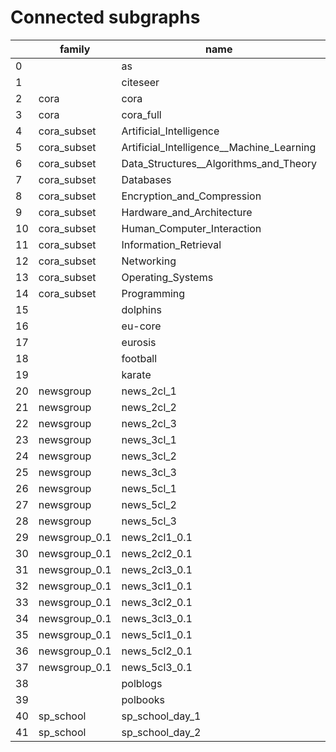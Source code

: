 # Connected subgraphs

| | family | name | n_nodes | n_edges | n_classes |
| --- | --- | --- | --- | --- | --- |
0 |  | as | 23748 | 58414 | 176
1 |  | citeseer | 2120 | 3731 | 6
2 | cora | cora | 2485 | 5069 | 7
3 | cora | cora_full | 23166 | 89157 | 70
4 | cora_subset | Artificial_Intelligence | 4633 | 12958 | 11
5 | cora_subset | Artificial_Intelligence__Machine_Learning | 3323 | 10603 | 7
6 | cora_subset | Data_Structures__Algorithms_and_Theory | 1777 | 4323 | 9
7 | cora_subset | Databases | 1006 | 3155 | 7
8 | cora_subset | Encryption_and_Compression | 592 | 1579 | 3
9 | cora_subset | Hardware_and_Architecture | 626 | 1486 | 7
10 | cora_subset | Human_Computer_Interaction | 1053 | 2350 | 5
11 | cora_subset | Information_Retrieval | 418 | 1110 | 4
12 | cora_subset | Networking | 1167 | 3904 | 4
13 | cora_subset | Operating_Systems | 2068 | 8654 | 4
14 | cora_subset | Programming | 3007 | 10479 | 9
15 |  | dolphins | 62 | 159 | 2
16 |  | eu-core | 986 | 16687 | 42
17 |  | eurosis | 1272 | 6454 | 13
18 |  | football | 115 | 613 | 12
19 |  | karate | 34 | 78 | 2
20 | newsgroup | news_2cl_1 | 400 | 33854 | 2
21 | newsgroup | news_2cl_2 | 398 | 21480 | 2
22 | newsgroup | news_2cl_3 | 399 | 36527 | 2
23 | newsgroup | news_3cl_1 | 600 | 70591 | 3
24 | newsgroup | news_3cl_2 | 598 | 68201 | 3
25 | newsgroup | news_3cl_3 | 595 | 64169 | 3
26 | newsgroup | news_5cl_1 | 998 | 176962 | 5
27 | newsgroup | news_5cl_2 | 999 | 164452 | 5
28 | newsgroup | news_5cl_3 | 997 | 155618 | 5
29 | newsgroup_0.1 | news_2cl1_0.1 | 398 | 2634 | 2
30 | newsgroup_0.1 | news_2cl2_0.1 | 398 | 2455 | 2
31 | newsgroup_0.1 | news_2cl3_0.1 | 398 | 3347 | 2
32 | newsgroup_0.1 | news_3cl1_0.1 | 599 | 5129 | 3
33 | newsgroup_0.1 | news_3cl2_0.1 | 598 | 5041 | 3
34 | newsgroup_0.1 | news_3cl3_0.1 | 595 | 4557 | 3
35 | newsgroup_0.1 | news_5cl1_0.1 | 998 | 11525 | 5
36 | newsgroup_0.1 | news_5cl2_0.1 | 999 | 10194 | 5
37 | newsgroup_0.1 | news_5cl3_0.1 | 997 | 9791 | 5
38 |  | polblogs | 1222 | 16717 | 2
39 |  | polbooks | 105 | 441 | 3
40 | sp_school | sp_school_day_1 | 236 | 5899 | 11
41 | sp_school | sp_school_day_2 | 238 | 5539 | 11